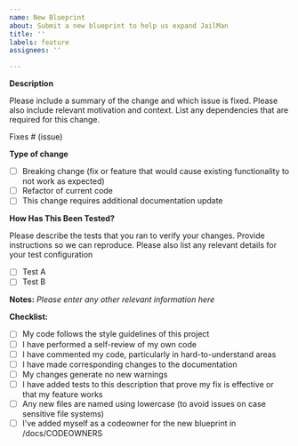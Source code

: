 ```yaml
---
name: New Blueprint
about: Submit a new blueprint to help us expand JailMan
title: ''
labels: feature
assignees: ''

---
```


**Description**

Please include a summary of the change and which issue is fixed. Please also include relevant motivation and context. List any dependencies that are required for this change.

Fixes # (issue)

**Type of change**

- [ ] Breaking change (fix or feature that would cause existing functionality to not work as expected)
- [ ] Refactor of current code
- [ ] This change requires additional documentation update

**How Has This Been Tested?**

Please describe the tests that you ran to verify your changes. Provide instructions so we can reproduce. Please also list any relevant details for your test configuration

- [ ] Test A
- [ ] Test B

**Notes:**
_Please enter any other relevant information here_

**Checklist:**

- [ ] My code follows the style guidelines of this project
- [ ] I have performed a self-review of my own code
- [ ] I have commented my code, particularly in hard-to-understand areas
- [ ] I have made corresponding changes to the documentation
- [ ] My changes generate no new warnings
- [ ] I have added tests to this description that prove my fix is effective or that my feature works
- [ ] Any new files are named using lowercase (to avoid issues on case sensitive file systems)
- [ ] I've added myself as a codeowner for the new blueprint in /docs/CODEOWNERS